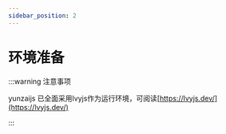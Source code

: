```yaml
---
sidebar_position: 2
---
```


# 环境准备

:::warning 注意事项

yunzaijs 已全面采用lvyjs作为运行环境，可阅读[https://lvyjs.dev/](https://lvyjs.dev/)

:::
